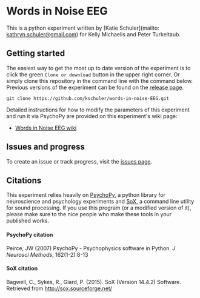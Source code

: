 # Words in Noise EEG

This is a python experiment written by [Katie Schuler](mailto: kathryn.schuler@gmail.com) for Kelly Michaelis and Peter Turkeltaub.

## Getting started

The easiest way to get the most up to date version of the experiment is to click the green `Clone or download` button in the upper right corner. Or simply clone this repository in the command line with the command below.  Previous versions of the experiment can be found on the [release page](https://github.com/kschuler/words-in-noise-EEG/releases).

```
git clone https://github.com/kschuler/words-in-noise-EEG.git
```

Detailed instructions for how to modify the parameters of this experiment and run it via PsychoPy are provided on this experiment's wiki page:

- [Words in Noise EEG wiki](https://github.com/kschuler/words-in-noise-EEG/wiki)


## Issues and progress
To create an issue or track progress, visit the [issues page](https://github.com/kschuler/words-in-noise-EEG/issues).

## Citations
This experiment relies heavily on [PsychoPy](http://www.psychopy.org/), a python library for neuroscience and psychology experiments and [SoX](http://sox.sourceforge.net/), a command line utility for sound processing.  If you use this program (or a modified version of it), please make sure to the nice people who make these tools in your published works.

#### PsychoPy citation
Peirce, JW (2007) PsychoPy - Psychophysics software in Python. *J Neurosci Methods*, 162(1-2):8-13

#### SoX citation
Bagwell, C., Sykes, R., Giard, P. (2015). SoX (Version 14.4.2) Software. Retrieved from http://sox.sourceforge.net/
